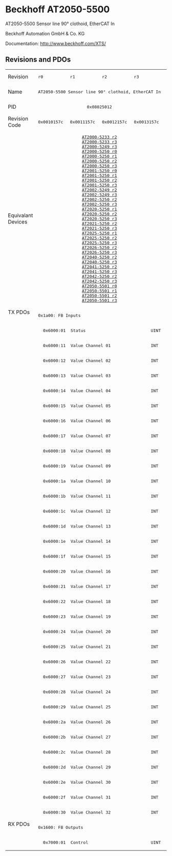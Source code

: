 # Beckhoff AT2050-5500

AT2050-5500 Sensor line 90° clothoid, EtherCAT In

Beckhoff Automation GmbH & Co. KG

Documentation: <a href="http://www.beckhoff.com/XTS/">http://www.beckhoff.com/XTS/</a>

## Revisions and PDOs
<table>
<tr >
<td class="first">Revision</td>
<td ><pre>r0</pre></td>
<td ><pre>r1</pre></td>
<td ><pre>r2</pre></td>
<td ><pre>r3</pre></td>
</tr>
<tr >
<td class="first">Name</td>
<td  colspan=4 align="center"><pre>AT2050-5500 Sensor line 90° clothoid, EtherCAT In</pre></td>
</tr>
<tr >
<td class="first">PID</td>
<td  colspan=4 align="center"><pre>0x08025012</pre></td>
</tr>
<tr >
<td class="first">Revision Code</td>
<td ><pre>0x0010157c</pre></td>
<td ><pre>0x0011157c</pre></td>
<td ><pre>0x0012157c</pre></td>
<td ><pre>0x0013157c</pre></td>
</tr>
<tr >
<td class="first">Equivalant Devices</td>
<td  colspan=4 align="center"><pre><a href="AT2000-5233">AT2000-5233 r2</a><br/><a href="AT2000-5233">AT2000-5233 r3</a><br/><a href="AT2000-5249">AT2000-5249 r3</a><br/><a href="AT2000-5250">AT2000-5250 r0</a><br/><a href="AT2000-5250">AT2000-5250 r1</a><br/><a href="AT2000-5250">AT2000-5250 r2</a><br/><a href="AT2000-5250">AT2000-5250 r3</a><br/><a href="AT2001-5250">AT2001-5250 r0</a><br/><a href="AT2001-5250">AT2001-5250 r1</a><br/><a href="AT2001-5250">AT2001-5250 r2</a><br/><a href="AT2001-5250">AT2001-5250 r3</a><br/><a href="AT2002-5249">AT2002-5249 r2</a><br/><a href="AT2002-5249">AT2002-5249 r3</a><br/><a href="AT2002-5250">AT2002-5250 r2</a><br/><a href="AT2002-5250">AT2002-5250 r3</a><br/><a href="AT2020-5250">AT2020-5250 r1</a><br/><a href="AT2020-5250">AT2020-5250 r2</a><br/><a href="AT2020-5250">AT2020-5250 r3</a><br/><a href="AT2021-5250">AT2021-5250 r2</a><br/><a href="AT2021-5250">AT2021-5250 r3</a><br/><a href="AT2025-5250">AT2025-5250 r1</a><br/><a href="AT2025-5250">AT2025-5250 r2</a><br/><a href="AT2025-5250">AT2025-5250 r3</a><br/><a href="AT2026-5250">AT2026-5250 r2</a><br/><a href="AT2026-5250">AT2026-5250 r3</a><br/><a href="AT2040-5250">AT2040-5250 r2</a><br/><a href="AT2040-5250">AT2040-5250 r3</a><br/><a href="AT2041-5250">AT2041-5250 r2</a><br/><a href="AT2041-5250">AT2041-5250 r3</a><br/><a href="AT2042-5250">AT2042-5250 r2</a><br/><a href="AT2042-5250">AT2042-5250 r3</a><br/><a href="AT2050-5501">AT2050-5501 r0</a><br/><a href="AT2050-5501">AT2050-5501 r1</a><br/><a href="AT2050-5501">AT2050-5501 r2</a><br/><a href="AT2050-5501">AT2050-5501 r3</a></pre></td>
</tr>
<tr class="txpdo pdosection">
<td class="first" rowspan=34 valign=top>TX PDOs</td>
<td colspan=4 align="left"><pre>0x1a00: FB Inputs</pre></td>
<td></td>
</tr>
<tr class="txpdo">
<td  colspan=4 align="left"><pre>  0x6000:01  Status                          UINT</pre></td>
</tr>
<tr class="txpdo">
<td  colspan=4 align="left"><pre>  0x6000:11  Value Channel 01                INT</pre></td>
</tr>
<tr class="txpdo">
<td  colspan=4 align="left"><pre>  0x6000:12  Value Channel 02                INT</pre></td>
</tr>
<tr class="txpdo">
<td  colspan=4 align="left"><pre>  0x6000:13  Value Channel 03                INT</pre></td>
</tr>
<tr class="txpdo">
<td  colspan=4 align="left"><pre>  0x6000:14  Value Channel 04                INT</pre></td>
</tr>
<tr class="txpdo">
<td  colspan=4 align="left"><pre>  0x6000:15  Value Channel 05                INT</pre></td>
</tr>
<tr class="txpdo">
<td  colspan=4 align="left"><pre>  0x6000:16  Value Channel 06                INT</pre></td>
</tr>
<tr class="txpdo">
<td  colspan=4 align="left"><pre>  0x6000:17  Value Channel 07                INT</pre></td>
</tr>
<tr class="txpdo">
<td  colspan=4 align="left"><pre>  0x6000:18  Value Channel 08                INT</pre></td>
</tr>
<tr class="txpdo">
<td  colspan=4 align="left"><pre>  0x6000:19  Value Channel 09                INT</pre></td>
</tr>
<tr class="txpdo">
<td  colspan=4 align="left"><pre>  0x6000:1a  Value Channel 10                INT</pre></td>
</tr>
<tr class="txpdo">
<td  colspan=4 align="left"><pre>  0x6000:1b  Value Channel 11                INT</pre></td>
</tr>
<tr class="txpdo">
<td  colspan=4 align="left"><pre>  0x6000:1c  Value Channel 12                INT</pre></td>
</tr>
<tr class="txpdo">
<td  colspan=4 align="left"><pre>  0x6000:1d  Value Channel 13                INT</pre></td>
</tr>
<tr class="txpdo">
<td  colspan=4 align="left"><pre>  0x6000:1e  Value Channel 14                INT</pre></td>
</tr>
<tr class="txpdo">
<td  colspan=4 align="left"><pre>  0x6000:1f  Value Channel 15                INT</pre></td>
</tr>
<tr class="txpdo">
<td  colspan=4 align="left"><pre>  0x6000:20  Value Channel 16                INT</pre></td>
</tr>
<tr class="txpdo">
<td  colspan=4 align="left"><pre>  0x6000:21  Value Channel 17                INT</pre></td>
</tr>
<tr class="txpdo">
<td  colspan=4 align="left"><pre>  0x6000:22  Value Channel 18                INT</pre></td>
</tr>
<tr class="txpdo">
<td  colspan=4 align="left"><pre>  0x6000:23  Value Channel 19                INT</pre></td>
</tr>
<tr class="txpdo">
<td  colspan=4 align="left"><pre>  0x6000:24  Value Channel 20                INT</pre></td>
</tr>
<tr class="txpdo">
<td  colspan=4 align="left"><pre>  0x6000:25  Value Channel 21                INT</pre></td>
</tr>
<tr class="txpdo">
<td  colspan=4 align="left"><pre>  0x6000:26  Value Channel 22                INT</pre></td>
</tr>
<tr class="txpdo">
<td  colspan=4 align="left"><pre>  0x6000:27  Value Channel 23                INT</pre></td>
</tr>
<tr class="txpdo">
<td  colspan=4 align="left"><pre>  0x6000:28  Value Channel 24                INT</pre></td>
</tr>
<tr class="txpdo">
<td  colspan=4 align="left"><pre>  0x6000:29  Value Channel 25                INT</pre></td>
</tr>
<tr class="txpdo">
<td  colspan=4 align="left"><pre>  0x6000:2a  Value Channel 26                INT</pre></td>
</tr>
<tr class="txpdo">
<td  colspan=4 align="left"><pre>  0x6000:2b  Value Channel 27                INT</pre></td>
</tr>
<tr class="txpdo">
<td  colspan=4 align="left"><pre>  0x6000:2c  Value Channel 28                INT</pre></td>
</tr>
<tr class="txpdo">
<td  colspan=4 align="left"><pre>  0x6000:2d  Value Channel 29                INT</pre></td>
</tr>
<tr class="txpdo">
<td  colspan=4 align="left"><pre>  0x6000:2e  Value Channel 30                INT</pre></td>
</tr>
<tr class="txpdo">
<td  colspan=4 align="left"><pre>  0x6000:2f  Value Channel 31                INT</pre></td>
</tr>
<tr class="txpdo">
<td  colspan=4 align="left"><pre>  0x6000:30  Value Channel 32                INT</pre></td>
</tr>
<tr class="rxpdo pdosection">
<td class="first" rowspan=2 valign=top>RX PDOs</td>
<td colspan=4 align="left"><pre>0x1600: FB Outputs</pre></td>
<td></td>
</tr>
<tr class="rxpdo">
<td  colspan=4 align="left"><pre>  0x7000:01  Control                         UINT</pre></td>
</tr>
</table>
